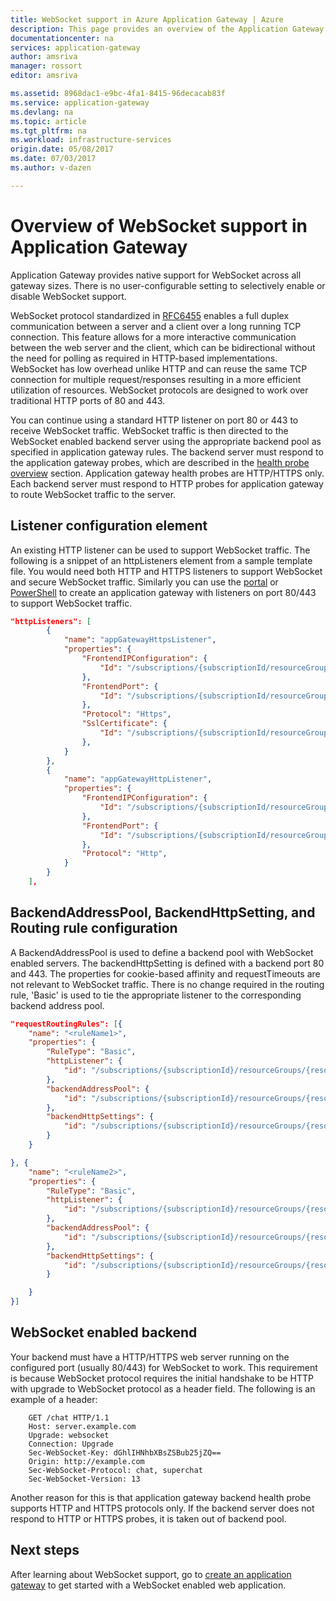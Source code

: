 ```yaml
---
title: WebSocket support in Azure Application Gateway | Azure
description: This page provides an overview of the Application Gateway WebSocket support.
documentationcenter: na
services: application-gateway
author: amsriva
manager: rossort
editor: amsriva

ms.assetid: 8968dac1-e9bc-4fa1-8415-96decacab83f
ms.service: application-gateway
ms.devlang: na
ms.topic: article
ms.tgt_pltfrm: na
ms.workload: infrastructure-services
origin.date: 05/08/2017
ms.date: 07/03/2017
ms.author: v-dazen

---
```

# Overview of WebSocket support in Application Gateway

Application Gateway provides native support for WebSocket across all gateway sizes. There is no user-configurable setting to selectively enable or disable WebSocket support. 

WebSocket protocol standardized in [RFC6455](https://tools.ietf.org/html/rfc6455) enables a full duplex communication between a server and a client over a long running TCP connection. This feature allows for a more interactive communication between the web server and the client, which can be bidirectional without the need for polling as required in HTTP-based implementations. WebSocket has low overhead unlike HTTP and can reuse the same TCP connection for multiple request/responses resulting in a more efficient utilization of resources. WebSocket protocols are designed to work over traditional HTTP ports of 80 and 443.

You can continue using a standard HTTP listener on port 80 or 443 to receive WebSocket traffic. WebSocket traffic is then directed to the WebSocket enabled backend server using the appropriate backend pool as specified in application gateway rules. The backend server must respond to the application gateway probes, which are described in the [health probe overview](application-gateway-probe-overview.md) section. Application gateway health probes are HTTP/HTTPS only. Each backend server must respond to HTTP probes for application gateway to route WebSocket traffic to the server.

## Listener configuration element

An existing HTTP listener can be used to support WebSocket traffic. The following is a snippet of an httpListeners element from a sample template file. You would need both HTTP and HTTPS listeners to support WebSocket and secure WebSocket traffic. Similarly you can use the [portal](application-gateway-create-gateway-portal.md) or [PowerShell](application-gateway-create-gateway-arm.md) to create an application gateway with listeners on port 80/443 to support WebSocket traffic.

```json
"httpListeners": [
        {
            "name": "appGatewayHttpsListener",
            "properties": {
                "FrontendIPConfiguration": {
                    "Id": "/subscriptions/{subscriptionId/resourceGroups/{resourceGroupName/providers/Microsoft.Network/applicationGateways/{applicationGatewayName/frontendIPConfigurations/DefaultFrontendPublicIP"
                },
                "FrontendPort": {
                    "Id": "/subscriptions/{subscriptionId/resourceGroups/{resourceGroupName/providers/Microsoft.Network/applicationGateways/{applicationGatewayName/frontendPorts/appGatewayFrontendPort443'"
                },
                "Protocol": "Https",
                "SslCertificate": {
                    "Id": "/subscriptions/{subscriptionId/resourceGroups/{resourceGroupName/providers/Microsoft.Network/applicationGateways/{applicationGatewayName/sslCertificates/appGatewaySslCert1'"
                },
            }
        },
        {
            "name": "appGatewayHttpListener",
            "properties": {
                "FrontendIPConfiguration": {
                    "Id": "/subscriptions/{subscriptionId/resourceGroups/{resourceGroupName/providers/Microsoft.Network/applicationGateways/{applicationGatewayName/frontendIPConfigurations/appGatewayFrontendIP'"
                },
                "FrontendPort": {
                    "Id": "/subscriptions/{subscriptionId/resourceGroups/{resourceGroupName/providers/Microsoft.Network/applicationGateways/{applicationGatewayName/frontendPorts/appGatewayFrontendPort80'"
                },
                "Protocol": "Http",
            }
        }
    ],
```

## BackendAddressPool, BackendHttpSetting, and Routing rule configuration

A BackendAddressPool is used to define a backend pool with WebSocket enabled servers. The backendHttpSetting is defined with a backend port 80 and 443. The properties for cookie-based affinity and requestTimeouts are not relevant to WebSocket traffic. There is no change required in the routing rule, 'Basic' is used to tie the appropriate listener to the corresponding backend address pool. 

```json
"requestRoutingRules": [{
    "name": "<ruleName1>",
    "properties": {
        "RuleType": "Basic",
        "httpListener": {
            "id": "/subscriptions/{subscriptionId}/resourceGroups/{resourceGroupName}/providers/Microsoft.Network/applicationGateways/{applicationGatewayName}/httpListeners/appGatewayHttpsListener')]"
        },
        "backendAddressPool": {
            "id": "/subscriptions/{subscriptionId}/resourceGroups/{resourceGroupName}/providers/Microsoft.Network/applicationGateways/{applicationGatewayName}/backendAddressPools/ContosoServerPool')]"
        },
        "backendHttpSettings": {
            "id": "/subscriptions/{subscriptionId}/resourceGroups/{resourceGroupName}/providers/Microsoft.Network/applicationGateways/{applicationGatewayName}/backendHttpSettingsCollection/appGatewayBackendHttpSettings')]"
        }
    }

}, {
    "name": "<ruleName2>",
    "properties": {
        "RuleType": "Basic",
        "httpListener": {
            "id": "/subscriptions/{subscriptionId}/resourceGroups/{resourceGroupName}/providers/Microsoft.Network/applicationGateways/{applicationGatewayName}/httpListeners/appGatewayHttpListener')]"
        },
        "backendAddressPool": {
            "id": "/subscriptions/{subscriptionId}/resourceGroups/{resourceGroupName}/providers/Microsoft.Network/applicationGateways/{applicationGatewayName}/backendAddressPools/ContosoServerPool')]"
        },
        "backendHttpSettings": {
            "id": "/subscriptions/{subscriptionId}/resourceGroups/{resourceGroupName}/providers/Microsoft.Network/applicationGateways/{applicationGatewayName}/backendHttpSettingsCollection/appGatewayBackendHttpSettings')]"
        }

    }
}]
```

## WebSocket enabled backend

Your backend must have a HTTP/HTTPS web server running on the configured port (usually 80/443) for WebSocket to work. This requirement is because WebSocket protocol requires the initial handshake to be HTTP with upgrade to WebSocket protocol as a header field. The following is an example of a header:

```
    GET /chat HTTP/1.1
    Host: server.example.com
    Upgrade: websocket
    Connection: Upgrade
    Sec-WebSocket-Key: dGhlIHNhbXBsZSBub25jZQ==
    Origin: http://example.com
    Sec-WebSocket-Protocol: chat, superchat
    Sec-WebSocket-Version: 13
```

Another reason for this is that application gateway backend health probe supports HTTP and HTTPS protocols only. If the backend server does not respond to HTTP or HTTPS probes, it is taken out of backend pool.

## Next steps

After learning about WebSocket support, go to [create an application gateway](application-gateway-create-gateway.md) to get started with a WebSocket enabled web application.
